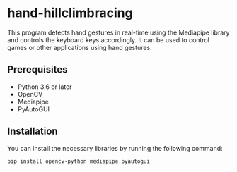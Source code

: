 # hand-hillclimbracing

This program detects hand gestures in real-time using the Mediapipe library and controls the keyboard keys accordingly. It can be used to control games or other applications using hand gestures.

## Prerequisites

* Python 3.6 or later
* OpenCV
* Mediapipe
* PyAutoGUI

## Installation

You can install the necessary libraries by running the following command:

```
pip install opencv-python mediapipe pyautogui
```
